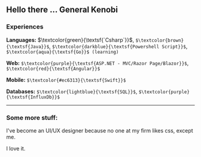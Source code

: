 ## Hello there ... General Kenobi

### Experiences
**Languages:** $\textcolor{green}{\textsf{`Csharp`}}$, `$\textcolor{brown}{\textsf{Java}}$`, `$\textcolor{darkblue}{\textsf{Powershell Script}}$`, `$\textcolor{aqua}{\textsf{Go}}$ (learning)`

**Web:** `$\textcolor{purple}{\textsf{ASP.NET - MVC/Razor Page/Blazor}}$`, `$\textcolor{red}{\textsf{Angular}}$`

**Mobile:** `$\textcolor{#ec6313}{\textsf{Swift}}$`

**Databases:** `$\textcolor{lightblue}{\textsf{SQL}}$`, `$\textcolor{purple}{\textsf{InfluxDb}}$`

---
### Some more stuff:

I've become an UI/UX designer because no one at my firm likes css, except me.

I love it.
